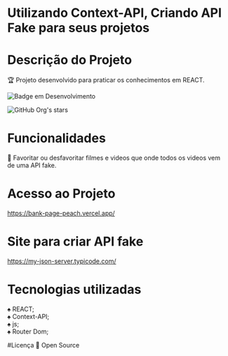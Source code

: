 # Utilizando Context-API, Criando API Fake para seus projetos

# Descrição do Projeto
:trophy: Projeto desenvolvido para praticar os conhecimentos em REACT.

![Badge em Desenvolvimento](http://img.shields.io/static/v1?label=STATUS&message=EM%20DESENVOLVIMENTO&color=GREEN&style=for-the-badge)

![GitHub Org's stars](https://img.shields.io/github/stars/camilafernanda?style=social)

# Funcionalidades
:rocket: Favoritar ou desfavoritar filmes e videos que onde todos os videos vem de uma API fake.

# Acesso ao Projeto
https://bank-page-peach.vercel.app/

# Site para criar API fake
https://my-json-server.typicode.com/

# Tecnologias utilizadas

:spades: REACT;<br>
:spades: Context-API;<br>
:spades: js;<br>
:spades: Router Dom;<br>

#Licença
:file_folder: Open Source

